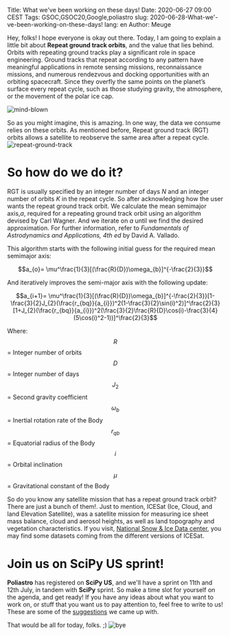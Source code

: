 Title: What we've been working on these days!
Date: 2020-06-27 09:00 CEST
Tags: GSOC,GSOC20,Google,poliastro
slug: 2020-06-28-What-we'-ve-been-working-on-these-days!
lang: en
Author: Meuge

Hey, folks! I hope everyone is okay out there. Today, I am going to explain a little bit about **Repeat ground track orbits**, and the value that lies behind. 
Orbits with repeating ground tracks play a significant role in space engineering. Ground tracks that repeat according to any pattern have meaningful applications in remote sensing missions, reconnaissance missions, and numerous rendezvous and docking opportunities with an orbiting spacecraft. Since they overfly the same points on the planet’s surface every repeat cycle, such as those studying gravity, the atmosphere, or the movement of the polar ice cap.

![mind-blown](https://media.giphy.com/media/OK27wINdQS5YQ/giphy.gif)

So as you might imagine, this is amazing. In one way, the data we consume relies on these orbits. As mentioned before, Repeat ground track (RGT) orbits allows a satellite to reobserve the same area after a repeat cycle. 
![repeat-ground-track](https://www.iceye.com/hs-fs/hubfs/new-pages-website-2019/Img%20(no%20adding)/Sat%20Data%20-%20constellation.gif?width=450&name=Sat%20Data%20-%20constellation.gif)

# So how do we do it?

RGT is usually specified by an integer number of days *N* and an integer number of orbits *K* in the repeat cycle. So after acknowledging how the user wants the repeat ground track orbit. We calculate the mean semimajor axis,*a*, required for a repeating ground track orbit using an algorithm devised by Carl Wagner. And we iterate on *a* until we find the desired approximation. For further information, refer to *Fundamentals of Astrodynamics and Applications, 4th ed* by David A. Vallado. 

This algorithm starts with the following initial guess for the required mean semimajor axis:

$$a_{o}= \mu^\frac{1}{3}[(\frac{R}{D})\omega_{b}]^{-\frac{2}{3}}$$

And iteratively improves the semi-major axis with the following update:

$$a_{i+1}= \mu^\frac{1}{3}[(\frac{R}{D})\omega_{b}]^{-\frac{2}{3}}[1-\frac{3}{2}J_{2}(\frac{r_{bq}}{a_{i}})^2(1-\frac{3}{2}\sin(i)^2)]^\frac{2}{3}[1+J_{2}(\frac{r_{bq}}{a_{i}})^2(\frac{3}{2}\frac{R}{D}\cos(i)-\frac{3}{4}(5\cos(i)^2-1))]^\frac{2}{3}$$

Where:
$$R$$ = Integer number of orbits
$$D$$ = Integer number of days
$$J_{2}$$ = Second gravity coefficient
$$\omega_{b}$$ = Inertial rotation rate of the Body
$$r_{qb}$$ = Equatorial radius of the Body
$$i$$ = Orbital inclination
$$\mu$$ = Gravitational constant of the Body

So do you know any satellite mission that has a repeat ground track orbit? There are just a bunch of them!. Just to mention, ICESat (Ice, Cloud, and land Elevation Satellite), was a satellite mission for measuring ice sheet mass balance, cloud and aerosol heights, as well as land topography and vegetation characteristics. If you visit, [National Snow & Ice Data center](https://nsidc.org/data/icesat/data.html), you may find some datasets coming from the different versions of ICESat.

# Join us on SciPy US sprint!

**Poliastro** has registered on **SciPy US**, and we'll have a sprint on 11th and 12th July, in tandem with **SciPy** sprint. So make a time slot for yourself on the agenda, and get ready! If you have any ideas about what you want to work on, or stuff that you want us to pay attention to, feel free to write to us! These are some of the [suggestions](https://github.com/poliastro/poliastro/wiki/SciPy-2020-Sprint) we came up with.

That would be all for today, folks. ;) 
![bye](https://media.giphy.com/media/79ZFYdMsStRYI/giphy.gif)